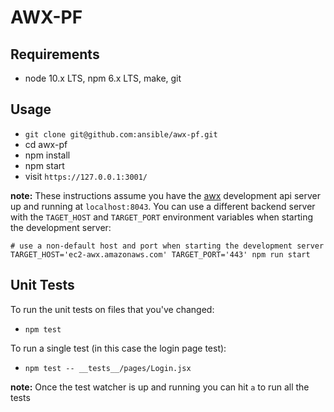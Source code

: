 # AWX-PF

## Requirements
- node 10.x LTS, npm 6.x LTS, make, git

## Usage

* `git clone git@github.com:ansible/awx-pf.git`
* cd awx-pf
* npm install
* npm start
* visit `https://127.0.0.1:3001/`

**note:** These instructions assume you have the [awx](https://github.com/ansible/awx/blob/devel/CONTRIBUTING.md#running-the-environment) development api server up and running at `localhost:8043`. You can use a different backend server with the `TAGET_HOST` and `TARGET_PORT` environment variables when starting the development server:

```shell
# use a non-default host and port when starting the development server
TARGET_HOST='ec2-awx.amazonaws.com' TARGET_PORT='443' npm run start
```

## Unit Tests

To run the unit tests on files that you've changed:
* `npm test`

To run a single test (in this case the login page test):
* `npm test -- __tests__/pages/Login.jsx`

**note:** Once the test watcher is up and running you can hit `a` to run all the tests
